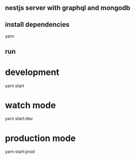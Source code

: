## nestjs server with graphql and mongodb

## install dependencies

yarn

## run

# development

yarn start

# watch mode

yarn start:dev

# production mode

yarn start:prod

